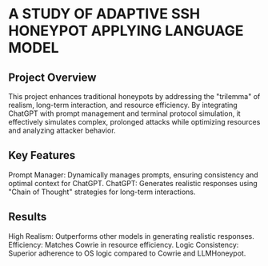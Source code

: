 # A STUDY OF ADAPTIVE SSH HONEYPOT APPLYING LANGUAGE MODEL 
## Project Overview
This project enhances traditional honeypots by addressing the "trilemma" of realism, long-term interaction, and resource efficiency. By integrating ChatGPT with prompt management and terminal protocol simulation, it effectively simulates complex, prolonged attacks while optimizing resources and analyzing attacker behavior.

## Key Features
Prompt Manager: Dynamically manages prompts, ensuring consistency and optimal context for ChatGPT.
ChatGPT: Generates realistic responses using "Chain of Thought" strategies for long-term interactions.

## Results
High Realism: Outperforms other models in generating realistic responses.
Efficiency: Matches Cowrie in resource efficiency.
Logic Consistency: Superior adherence to OS logic compared to Cowrie and LLMHoneypot.
